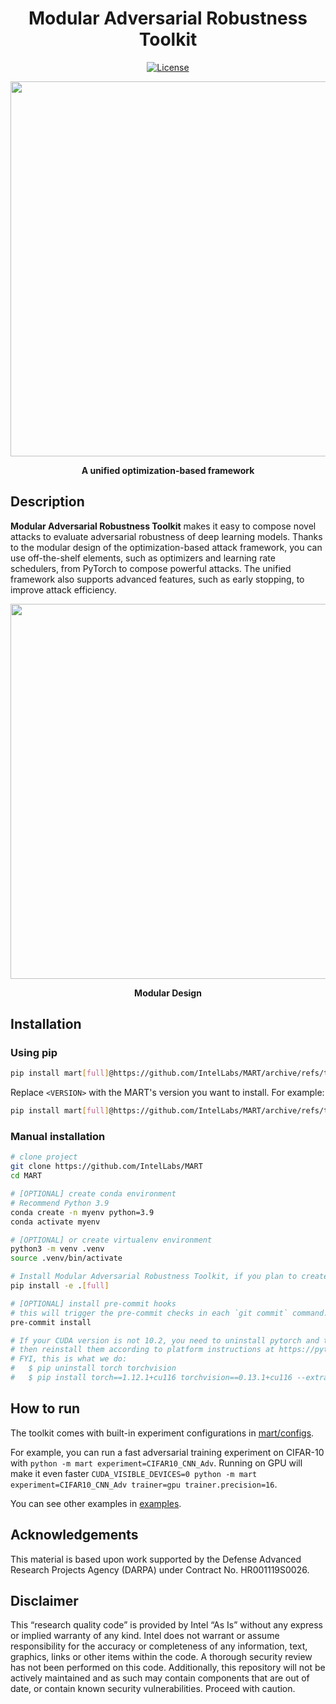 <div align="center">

# Modular Adversarial Robustness Toolkit

[![License](https://img.shields.io/badge/License-BSD%203--Clause-blue.svg)](https://opensource.org/licenses/BSD-3-Clause)

<img src="data/loop.png" width="600">

<b>A unified optimization-based framework</b>

</div>

## Description

**Modular Adversarial Robustness Toolkit** makes it easy to compose novel attacks to evaluate adversarial robustness of deep learning models. Thanks to the modular design of the optimization-based attack framework, you can use off-the-shelf elements, such as optimizers and learning rate schedulers, from PyTorch to compose powerful attacks. The unified framework also supports advanced features, such as early stopping, to improve attack efficiency.

<div align="center">
  <img src="data/arch.png" width="600">

<b>Modular Design</b>

</div>

## Installation

### Using pip

```bash
pip install mart[full]@https://github.com/IntelLabs/MART/archive/refs/tags/<VERSION>.zip
```

Replace `<VERSION>` with the MART's version you want to install. For example:

```bash
pip install mart[full]@https://github.com/IntelLabs/MART/archive/refs/tags/v0.2.1.zip
```

### Manual installation

```bash
# clone project
git clone https://github.com/IntelLabs/MART
cd MART

# [OPTIONAL] create conda environment
# Recommend Python 3.9
conda create -n myenv python=3.9
conda activate myenv

# [OPTIONAL] or create virtualenv environment
python3 -m venv .venv
source .venv/bin/activate

# Install Modular Adversarial Robustness Toolkit, if you plan to create your own `configs` folder elsewhere.
pip install -e .[full]

# [OPTIONAL] install pre-commit hooks
# this will trigger the pre-commit checks in each `git commit` command.
pre-commit install

# If your CUDA version is not 10.2, you need to uninstall pytorch and torchvision, and
# then reinstall them according to platform instructions at https://pytorch.org/get-started/
# FYI, this is what we do:
#   $ pip uninstall torch torchvision
#   $ pip install torch==1.12.1+cu116 torchvision==0.13.1+cu116 --extra-index-url https://download.pytorch.org/whl/cu116

```

## How to run

The toolkit comes with built-in experiment configurations in [mart/configs](mart/configs).

For example, you can run a fast adversarial training experiment on CIFAR-10 with `python -m mart experiment=CIFAR10_CNN_Adv`.
Running on GPU will make it even faster `CUDA_VISIBLE_DEVICES=0 python -m mart experiment=CIFAR10_CNN_Adv trainer=gpu trainer.precision=16`.

You can see other examples in [examples](/examples).

## Acknowledgements

This material is based upon work supported by the Defense Advanced Research Projects Agency (DARPA) under Contract No. HR001119S0026.

## Disclaimer

This “research quality code” is provided by Intel “As Is” without any express or implied warranty of any kind. Intel does not warrant or assume responsibility for the accuracy or completeness of any information, text, graphics, links or other items within the code. A thorough security review has not been performed on this code. Additionally, this repository will not be actively maintained and as such may contain components that are out of date, or contain known security vulnerabilities. Proceed with caution.

